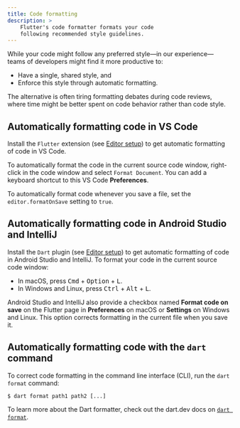 ```yaml
---
title: Code formatting
description: >
    Flutter's code formatter formats your code
    following recommended style guidelines.
---
```



While your code might follow any preferred style&mdash;in our
experience&mdash;teams of developers might find it more productive to:

* Have a single, shared style, and
* Enforce this style through automatic formatting.

The alternative is often tiring formatting debates during code reviews,
where time might be better spent on code behavior rather than code style.

## Automatically formatting code in VS Code

Install the `Flutter` extension (see
[Editor setup](/get-started/editor))
to get automatic formatting of code in VS Code.

To automatically format the code in the current source code window,
right-click in the code window and select `Format Document`.
You can add a keyboard shortcut to this VS Code **Preferences**.

To automatically format code whenever you save a file, set the
`editor.formatOnSave` setting to `true`.

## Automatically formatting code in Android Studio and IntelliJ

Install the `Dart` plugin (see
[Editor setup](/get-started/editor))
to get automatic formatting of code in Android Studio and IntelliJ.
To format your code in the current source code window:

* In macOS,
  press <kbd>Cmd</kbd> + <kbd>Option</kbd> + <kbd>L</kbd>.
* In Windows and Linux,
  press <kbd>Ctrl</kbd> + <kbd>Alt</kbd> + <kbd>L</kbd>.

Android Studio and IntelliJ also provide a checkbox named
**Format code on save** on the Flutter page in **Preferences**
on macOS or **Settings** on Windows and Linux.
This option corrects formatting in the current file when you save it.

## Automatically formatting code with the `dart` command

To correct code formatting in the command line interface (CLI),
run the `dart format` command:

```console
$ dart format path1 path2 [...]
```

To learn more about the Dart formatter,
check out the dart.dev docs on [`dart format`][].

[`dart format`]: {{site.dart-site}}/tools/dart-format
